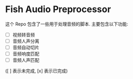 # Fish Audio Preprocessor

这个 Repo 包含了一些用于处理音频的脚本. 主要包含以下功能:

- [ ] 视频转音频
- [ ] 音频人声分离
- [ ] 音频自动切片
- [ ] 音频响度匹配
- [ ] 音频人声匹配

([ ] 表示未完成, [x] 表示已完成)

